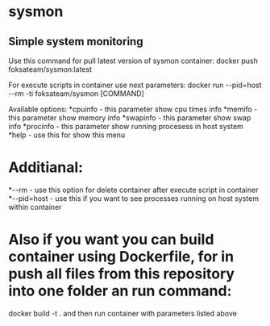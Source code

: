# sysmon
## Simple system monitoring

Use this command for pull latest version of sysmon container:
docker push foksateam/sysmon:latest

For execute scripts in container use next parameters:
docker run --pid=host --rm -ti foksateam/sysmon [COMMAND]

Available options:
 *cpuinfo - this parameter show cpu times info
 *memifo - this parameter show memory info
 *swapinfo - this parameter show swap info
 *procinfo - this parameter show running procesess in host system
 *help - use this for show this menu

# Additianal:
*--rm - use this option for delete container after execute script in container
*--pid=host - use this if you want to see processes running on host system within container

# Also if you want you can build container using Dockerfile, for in push all files from this repository into one folder an run command:
docker build -t <Container name> .
and then run container with parameters listed above
